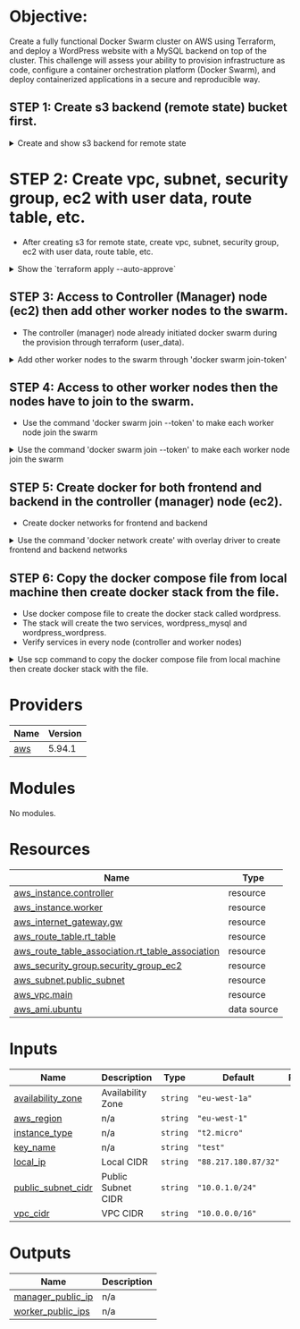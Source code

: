 <!-- BEGIN_TF_DOCS -->

# Objective:
Create a fully functional Docker Swarm cluster on AWS using Terraform, and deploy a WordPress website with a MySQL backend on top of the cluster.
This challenge will assess your ability to provision infrastructure as code, configure a container orchestration platform (Docker Swarm), and deploy containerized applications in a secure and reproducible way.

## STEP 1: Create s3 backend (remote state) bucket first.

<details>
  <summary>Create and show s3 backend for remote state</summary>

```
bootstrap git:(main) ✗ terraform plan                                                              
aws_dynamodb_table.terraform_locks: Refreshing state... [id=module_practice_db]
aws_s3_bucket.terraform_state: Refreshing state... [id=dockerswarm-practice-bucket]
aws_s3_bucket_versioning.versioning: Refreshing state... [id=dockerswarm-practice-bucket]
aws_s3_bucket_server_side_encryption_configuration.encryption: Refreshing state... [id=dockerswarm-practice-bucket]

Your infrastructure matches the configuration.
```
</details>

# STEP 2: Create vpc, subnet, security group, ec2 with user data, route table, etc.
- After creating s3 for remote state, create vpc, subnet, security group, ec2 with user data, route table, etc.

<details>
  <summary>Show the `terraform apply --auto-approve`</summary>

```
week9 git:(main) ✗ terraform apply --auto-approve           
Acquiring state lock. This may take a few moments...
data.aws_ami.ubuntu: Reading...
data.aws_ami.ubuntu: Read complete after 2s [id=ami-05718e63cb39fcdb1]

Terraform used the selected providers to generate the following execution
plan. Resource actions are indicated with the following symbols:
  + create

Terraform will perform the following actions:

  # aws_instance.controller will be created
  + resource "aws_instance" "controller" {
      + ami                                  = "ami-05718e63cb39fcdb1"
      + arn                                  = (known after apply)
      + associate_public_ip_address          = (known after apply)
      + availability_zone                    = (known after apply)
      + cpu_core_count                       = (known after apply)
      + cpu_threads_per_core                 = (known after apply)
      + disable_api_stop                     = (known after apply)
      + disable_api_termination              = (known after apply)
      + ebs_optimized                        = (known after apply)
      + enable_primary_ipv6                  = (known after apply)
      + get_password_data                    = false
      + host_id                              = (known after apply)
      + host_resource_group_arn              = (known after apply)
      + iam_instance_profile                 = (known after apply)
      + id                                   = (known after apply)
      + instance_initiated_shutdown_behavior = (known after apply)
      + instance_lifecycle                   = (known after apply)
      + instance_state                       = (known after apply)
      + instance_type                        = "t2.micro"
      + ipv6_address_count                   = (known after apply)
      + ipv6_addresses                       = (known after apply)
      + key_name                             = "test"
      + monitoring                           = (known after apply)
      + outpost_arn                          = (known after apply)
      + password_data                        = (known after apply)
      + placement_group                      = (known after apply)
      + placement_partition_number           = (known after apply)
      + primary_network_interface_id         = (known after apply)
      + private_dns                          = (known after apply)
      + private_ip                           = (known after apply)
      + public_dns                           = (known after apply)
      + public_ip                            = (known after apply)
      + secondary_private_ips                = (known after apply)
      + security_groups                      = (known after apply)
      + source_dest_check                    = true
      + spot_instance_request_id             = (known after apply)
      + subnet_id                            = (known after apply)
      + tags                                 = {
          + "Name" = "Controller Node Instance"
        }
      + tags_all                             = {
          + "Name" = "Controller Node Instance"
        }
      + tenancy                              = (known after apply)
      + user_data                            = "d4b5059c8dc7ae3ed01423cf3f60e4720a67997c"
      + user_data_base64                     = (known after apply)
      + user_data_replace_on_change          = false
      + vpc_security_group_ids               = (known after apply)

      + capacity_reservation_specification (known after apply)

      + cpu_options (known after apply)

      + ebs_block_device (known after apply)

      + enclave_options (known after apply)

      + ephemeral_block_device (known after apply)

      + instance_market_options (known after apply)

      + maintenance_options (known after apply)

      + metadata_options (known after apply)

      + network_interface (known after apply)

      + private_dns_name_options (known after apply)

      + root_block_device (known after apply)
    }

  # aws_instance.worker[0] will be created
  + resource "aws_instance" "worker" {
      + ami                                  = "ami-05718e63cb39fcdb1"
      + arn                                  = (known after apply)
      + associate_public_ip_address          = (known after apply)
      + availability_zone                    = (known after apply)
      + cpu_core_count                       = (known after apply)
      + cpu_threads_per_core                 = (known after apply)
      + disable_api_stop                     = (known after apply)
      + disable_api_termination              = (known after apply)
      + ebs_optimized                        = (known after apply)
      + enable_primary_ipv6                  = (known after apply)
      + get_password_data                    = false
      + host_id                              = (known after apply)
      + host_resource_group_arn              = (known after apply)
      + iam_instance_profile                 = (known after apply)
      + id                                   = (known after apply)
      + instance_initiated_shutdown_behavior = (known after apply)
      + instance_lifecycle                   = (known after apply)
      + instance_state                       = (known after apply)
      + instance_type                        = "t2.micro"
      + ipv6_address_count                   = (known after apply)
      + ipv6_addresses                       = (known after apply)
      + key_name                             = "test"
      + monitoring                           = (known after apply)
      + outpost_arn                          = (known after apply)
      + password_data                        = (known after apply)
      + placement_group                      = (known after apply)
      + placement_partition_number           = (known after apply)
      + primary_network_interface_id         = (known after apply)
      + private_dns                          = (known after apply)
      + private_ip                           = (known after apply)
      + public_dns                           = (known after apply)
      + public_ip                            = (known after apply)
      + secondary_private_ips                = (known after apply)
      + security_groups                      = (known after apply)
      + source_dest_check                    = true
      + spot_instance_request_id             = (known after apply)
      + subnet_id                            = (known after apply)
      + tags                                 = {
          + "Name" = "Worker Node Instance"
        }
      + tags_all                             = {
          + "Name" = "Worker Node Instance"
        }
      + tenancy                              = (known after apply)
      + user_data                            = "18f1b49331e8ac6b9ed2ec0c8923c289df2f47e4"
      + user_data_base64                     = (known after apply)
      + user_data_replace_on_change          = false
      + vpc_security_group_ids               = (known after apply)

      + capacity_reservation_specification (known after apply)

      + cpu_options (known after apply)

      + ebs_block_device (known after apply)

      + enclave_options (known after apply)

      + ephemeral_block_device (known after apply)

      + instance_market_options (known after apply)

      + maintenance_options (known after apply)

      + metadata_options (known after apply)

      + network_interface (known after apply)

      + private_dns_name_options (known after apply)

      + root_block_device (known after apply)
    }

  # aws_instance.worker[1] will be created
  + resource "aws_instance" "worker" {
      + ami                                  = "ami-05718e63cb39fcdb1"
      + arn                                  = (known after apply)
      + associate_public_ip_address          = (known after apply)
      + availability_zone                    = (known after apply)
      + cpu_core_count                       = (known after apply)
      + cpu_threads_per_core                 = (known after apply)
      + disable_api_stop                     = (known after apply)
      + disable_api_termination              = (known after apply)
      + ebs_optimized                        = (known after apply)
      + enable_primary_ipv6                  = (known after apply)
      + get_password_data                    = false
      + host_id                              = (known after apply)
      + host_resource_group_arn              = (known after apply)
      + iam_instance_profile                 = (known after apply)
      + id                                   = (known after apply)
      + instance_initiated_shutdown_behavior = (known after apply)
      + instance_lifecycle                   = (known after apply)
      + instance_state                       = (known after apply)
      + instance_type                        = "t2.micro"
      + ipv6_address_count                   = (known after apply)
      + ipv6_addresses                       = (known after apply)
      + key_name                             = "test"
      + monitoring                           = (known after apply)
      + outpost_arn                          = (known after apply)
      + password_data                        = (known after apply)
      + placement_group                      = (known after apply)
      + placement_partition_number           = (known after apply)
      + primary_network_interface_id         = (known after apply)
      + private_dns                          = (known after apply)
      + private_ip                           = (known after apply)
      + public_dns                           = (known after apply)
      + public_ip                            = (known after apply)
      + secondary_private_ips                = (known after apply)
      + security_groups                      = (known after apply)
      + source_dest_check                    = true
      + spot_instance_request_id             = (known after apply)
      + subnet_id                            = (known after apply)
      + tags                                 = {
          + "Name" = "Worker Node Instance"
        }
      + tags_all                             = {
          + "Name" = "Worker Node Instance"
        }
      + tenancy                              = (known after apply)
      + user_data                            = "18f1b49331e8ac6b9ed2ec0c8923c289df2f47e4"
      + user_data_base64                     = (known after apply)
      + user_data_replace_on_change          = false
      + vpc_security_group_ids               = (known after apply)

      + capacity_reservation_specification (known after apply)

      + cpu_options (known after apply)

      + ebs_block_device (known after apply)

      + enclave_options (known after apply)

      + ephemeral_block_device (known after apply)

      + instance_market_options (known after apply)

      + maintenance_options (known after apply)

      + metadata_options (known after apply)

      + network_interface (known after apply)

      + private_dns_name_options (known after apply)

      + root_block_device (known after apply)
    }

  # aws_internet_gateway.gw will be created
  + resource "aws_internet_gateway" "gw" {
      + arn      = (known after apply)
      + id       = (known after apply)
      + owner_id = (known after apply)
      + tags     = {
          + "Name" = "main"
        }
      + tags_all = {
          + "Name" = "main"
        }
      + vpc_id   = (known after apply)
    }

  # aws_route_table.rt_table will be created
  + resource "aws_route_table" "rt_table" {
      + arn              = (known after apply)
      + id               = (known after apply)
      + owner_id         = (known after apply)
      + propagating_vgws = (known after apply)
      + route            = [
          + {
              + cidr_block                 = "0.0.0.0/0"
              + gateway_id                 = (known after apply)
                # (11 unchanged attributes hidden)
            },
        ]
      + tags             = {
          + "Name" = "main-route-table"
        }
      + tags_all         = {
          + "Name" = "main-route-table"
        }
      + vpc_id           = (known after apply)
    }

  # aws_route_table_association.rt_table_association will be created
  + resource "aws_route_table_association" "rt_table_association" {
      + id             = (known after apply)
      + route_table_id = (known after apply)
      + subnet_id      = (known after apply)
    }

  # aws_security_group.security_group_ec2 will be created
  + resource "aws_security_group" "security_group_ec2" {
      + arn                    = (known after apply)
      + description            = "Allow ssh inbound traffic and all outbound traffic"
      + egress                 = [
          + {
              + cidr_blocks      = [
                  + "0.0.0.0/0",
                ]
              + from_port        = 0
              + ipv6_cidr_blocks = []
              + prefix_list_ids  = []
              + protocol         = "-1"
              + security_groups  = []
              + self             = false
              + to_port          = 0
                # (1 unchanged attribute hidden)
            },
        ]
      + id                     = (known after apply)
      + ingress                = [
          + {
              + cidr_blocks      = [
                  + "10.0.1.0/24",
                ]
              + from_port        = 2377
              + ipv6_cidr_blocks = []
              + prefix_list_ids  = []
              + protocol         = "tcp"
              + security_groups  = []
              + self             = false
              + to_port          = 2377
                # (1 unchanged attribute hidden)
            },
          + {
              + cidr_blocks      = [
                  + "10.0.1.0/24",
                ]
              + from_port        = 4789
              + ipv6_cidr_blocks = []
              + prefix_list_ids  = []
              + protocol         = "tcp"
              + security_groups  = []
              + self             = false
              + to_port          = 4789
                # (1 unchanged attribute hidden)
            },
          + {
              + cidr_blocks      = [
                  + "10.0.1.0/24",
                ]
              + description      = "Swarm node discovery (TCP)"
              + from_port        = 7946
              + ipv6_cidr_blocks = []
              + prefix_list_ids  = []
              + protocol         = "tcp"
              + security_groups  = []
              + self             = false
              + to_port          = 7946
            },
          + {
              + cidr_blocks      = [
                  + "10.0.1.0/24",
                ]
              + description      = "Swarm node discovery (UDP)"
              + from_port        = 7946
              + ipv6_cidr_blocks = []
              + prefix_list_ids  = []
              + protocol         = "udp"
              + security_groups  = []
              + self             = false
              + to_port          = 7946
            },
          + {
              + cidr_blocks      = [
                  + "88.217.180.87/32",
                ]
              + from_port        = 22
              + ipv6_cidr_blocks = []
              + prefix_list_ids  = []
              + protocol         = "tcp"
              + security_groups  = []
              + self             = false
              + to_port          = 22
                # (1 unchanged attribute hidden)
            },
          + {
              + cidr_blocks      = [
                  + "88.217.180.87/32",
                ]
              + from_port        = 443
              + ipv6_cidr_blocks = []
              + prefix_list_ids  = []
              + protocol         = "tcp"
              + security_groups  = []
              + self             = false
              + to_port          = 443
                # (1 unchanged attribute hidden)
            },
          + {
              + cidr_blocks      = [
                  + "88.217.180.87/32",
                ]
              + from_port        = 80
              + ipv6_cidr_blocks = []
              + prefix_list_ids  = []
              + protocol         = "tcp"
              + security_groups  = []
              + self             = false
              + to_port          = 80
                # (1 unchanged attribute hidden)
            },
        ]
      + name                   = "security_group_ec2"
      + name_prefix            = (known after apply)
      + owner_id               = (known after apply)
      + revoke_rules_on_delete = false
      + tags_all               = (known after apply)
      + vpc_id                 = (known after apply)
    }

  # aws_subnet.public_subnet will be created
  + resource "aws_subnet" "public_subnet" {
      + arn                                            = (known after apply)
      + assign_ipv6_address_on_creation                = false
      + availability_zone                              = "eu-west-1a"
      + availability_zone_id                           = (known after apply)
      + cidr_block                                     = "10.0.1.0/24"
      + enable_dns64                                   = false
      + enable_resource_name_dns_a_record_on_launch    = false
      + enable_resource_name_dns_aaaa_record_on_launch = false
      + id                                             = (known after apply)
      + ipv6_cidr_block_association_id                 = (known after apply)
      + ipv6_native                                    = false
      + map_public_ip_on_launch                        = true
      + owner_id                                       = (known after apply)
      + private_dns_hostname_type_on_launch            = (known after apply)
      + tags                                           = {
          + "Name" = "Public Subnet"
        }
      + tags_all                                       = {
          + "Name" = "Public Subnet"
        }
      + vpc_id                                         = (known after apply)
    }

  # aws_vpc.main will be created
  + resource "aws_vpc" "main" {
      + arn                                  = (known after apply)
      + cidr_block                           = "10.0.0.0/16"
      + default_network_acl_id               = (known after apply)
      + default_route_table_id               = (known after apply)
      + default_security_group_id            = (known after apply)
      + dhcp_options_id                      = (known after apply)
      + enable_dns_hostnames                 = (known after apply)
      + enable_dns_support                   = true
      + enable_network_address_usage_metrics = (known after apply)
      + id                                   = (known after apply)
      + instance_tenancy                     = "default"
      + ipv6_association_id                  = (known after apply)
      + ipv6_cidr_block                      = (known after apply)
      + ipv6_cidr_block_network_border_group = (known after apply)
      + main_route_table_id                  = (known after apply)
      + owner_id                             = (known after apply)
      + tags                                 = {
          + "Name" = "main"
        }
      + tags_all                             = {
          + "Name" = "main"
        }
    }

Plan: 9 to add, 0 to change, 0 to destroy.

Changes to Outputs:
  + manager_public_ip = (known after apply)
  + worker_public_ips = [
      + [
          + (known after apply),
          + (known after apply),
        ],
    ]
aws_vpc.main: Creating...
aws_vpc.main: Creation complete after 1s [id=vpc-027e27f4d0de1ce79]
aws_internet_gateway.gw: Creating...
aws_subnet.public_subnet: Creating...
aws_internet_gateway.gw: Creation complete after 1s [id=igw-078f17f3c0b84b96a]
aws_route_table.rt_table: Creating...
aws_route_table.rt_table: Creation complete after 1s [id=rtb-09d906383fbdaec86]
aws_subnet.public_subnet: Still creating... [10s elapsed]
aws_subnet.public_subnet: Creation complete after 11s [id=subnet-0c52a9ae841761492]
aws_route_table_association.rt_table_association: Creating...
aws_security_group.security_group_ec2: Creating...
aws_route_table_association.rt_table_association: Creation complete after 1s [id=rtbassoc-0b8336ab6eb45b87f]
aws_security_group.security_group_ec2: Creation complete after 3s [id=sg-0292576b98e2bfbf8]
aws_instance.worker[0]: Creating...
aws_instance.controller: Creating...
aws_instance.worker[1]: Creating...
aws_instance.controller: Still creating... [10s elapsed]
aws_instance.worker[1]: Still creating... [10s elapsed]
aws_instance.worker[0]: Still creating... [10s elapsed]
aws_instance.worker[0]: Creation complete after 13s [id=i-0201baba09b5f7c2d]
aws_instance.worker[1]: Creation complete after 13s [id=i-062a86a700d03e023]
aws_instance.controller: Creation complete after 13s [id=i-033ae43f4b4eb447d]

Apply complete! Resources: 9 added, 0 changed, 0 destroyed.

Outputs:

manager_public_ip = "34.245.36.46"
worker_public_ips = [
  [
    "34.247.176.136",
    "3.252.35.48",
  ],
]
```
</details>

## STEP 3: Access to Controller (Manager) node (ec2) then add other worker nodes to the swarm.
- The controller (manager) node already initiated docker swarm during the provision through terraform (user_data). 

<details>
  <summary>Add other worker nodes to the swarm through 'docker swarm join-token'</summary>

```
ubuntu@ip-10-0-1-59:~$ sudo docker swarm join-token worker
To add a worker to this swarm, run the following command:

    docker swarm join --token zxxxxxxx 10.0.1.59:2377
```
</details>

## STEP 4: Access to other worker nodes then the nodes have to join to the swarm.
- Use the command 'docker swarm join --token' to make each worker node join the swarm

<details>
  <summary>Use the command 'docker swarm join --token' to make each worker node join the swarm</summary>

```
ubuntu@ip-10-0-1-112:~$ docker --version
Docker version 28.0.4, build b8034c0
ubuntu@ip-10-0-1-112:~$ sudo docker swarm join --token zxxxxxxxxxx 10.0.1.59:2377
This node joined a swarm as a worker.

ubuntu@ip-10-0-1-21:~$ docker --version
Docker version 28.0.4, build b8034c0
ubuntu@ip-10-0-1-21:~$ sudo docker swarm join --token zxxxxxxxxx 10.0.1.59:2377
This node joined a swarm as a worker.
```
</details>

## STEP 5: Create docker for both frontend and backend in the controller (manager) node (ec2).
- Create docker networks for frontend and backend

<details>
  <summary>Use the command 'docker network create' with overlay driver to create frontend and backend networks</summary>

```
ubuntu@ip-10-0-1-59:~$ sudo docker network create -d overlay frontend-ntwk

ubuntu@ip-10-0-1-59:~$ sudo docker network create -d overlay backend-ntwk
```
</details>

## STEP 6: Copy the docker compose file from local machine then create docker stack from the file.
- Use docker compose file to create the docker stack called wordpress. 
- The stack will create the two services, wordpress_mysql and wordpress_wordpress.
- Verify services in every node (controller and worker nodes)

<details>
  <summary>Use scp command to copy the docker compose file from local machine then create docker stack with the file.</summary>

```
ubuntu@ip-10-0-1-59:~$ sudo docker stack deploy -c docker-compose.yml wordpress
Since --detach=false was not specified, tasks will be created in the background.
In a future release, --detach=false will become the default.
Creating service wordpress_mysql
Creating service wordpress_wordpress
ubuntu@ip-10-0-1-59:~$ sudo docker node ls
ID                            HOSTNAME        STATUS    AVAILABILITY   MANAGER STATUS   ENGINE VERSION
xxxxxxxxxxxxxx    ip-10-0-1-21    Ready     Active                          28.0.4
kkkkkkkkkkkkkk *   ip-10-0-1-59    Ready     Active         Leader           28.0.4
aaaaaaaaaaaaaa     ip-10-0-1-112   Ready     Active                          28.0.4
ubuntu@ip-10-0-1-59:~$ sudo docker node ps
ID             NAME                    IMAGE             NODE           DESIRED STATE   CURRENT STATE            ERROR     PORTS
0xw7zz0tgtsl   wordpress_wordpress.1   wordpress:6.7.2   ip-10-0-1-59   Running         Running 10 seconds ago
ubuntu@ip-10-0-1-59:~$ sudo docker node ps ip-10-0-1-21
ID             NAME                    IMAGE             NODE           DESIRED STATE   CURRENT STATE            ERROR     PORTS
ke057x88myqr   wordpress_mysql.1       mysql:8.0.41      ip-10-0-1-21   Running         Running 27 seconds ago
17g2kj00ydga   wordpress_wordpress.2   wordpress:6.7.2   ip-10-0-1-21   Running         Running 43 seconds ago
ubuntu@ip-10-0-1-59:~$ sudo docker node ps ip-10-0-1-112
ID             NAME                    IMAGE             NODE            DESIRED STATE   CURRENT STATE               ERROR     PORTS
f6wpitai3fzd   wordpress_wordpress.3   wordpress:6.7.2   ip-10-0-1-112   Running         Running about an hour ago
ubuntu@ip-10-0-1-59:~$ sudo docker node ps ip-10-0-1-59
ID             NAME                    IMAGE             NODE           DESIRED STATE   CURRENT STATE               ERROR     PORTS
0xw7zz0tgtsl   wordpress_wordpress.1   wordpress:6.7.2   ip-10-0-1-59   Running         Running about an hour ago
```
</details>

# Providers

| Name | Version |
|------|---------|
| <a name="provider_aws"></a> [aws](#provider\_aws) | 5.94.1 |

# Modules

No modules.

# Resources

| Name | Type |
|------|------|
| [aws_instance.controller](https://registry.terraform.io/providers/hashicorp/aws/latest/docs/resources/instance) | resource |
| [aws_instance.worker](https://registry.terraform.io/providers/hashicorp/aws/latest/docs/resources/instance) | resource |
| [aws_internet_gateway.gw](https://registry.terraform.io/providers/hashicorp/aws/latest/docs/resources/internet_gateway) | resource |
| [aws_route_table.rt_table](https://registry.terraform.io/providers/hashicorp/aws/latest/docs/resources/route_table) | resource |
| [aws_route_table_association.rt_table_association](https://registry.terraform.io/providers/hashicorp/aws/latest/docs/resources/route_table_association) | resource |
| [aws_security_group.security_group_ec2](https://registry.terraform.io/providers/hashicorp/aws/latest/docs/resources/security_group) | resource |
| [aws_subnet.public_subnet](https://registry.terraform.io/providers/hashicorp/aws/latest/docs/resources/subnet) | resource |
| [aws_vpc.main](https://registry.terraform.io/providers/hashicorp/aws/latest/docs/resources/vpc) | resource |
| [aws_ami.ubuntu](https://registry.terraform.io/providers/hashicorp/aws/latest/docs/data-sources/ami) | data source |

# Inputs

| Name | Description | Type | Default | Required |
|------|-------------|------|---------|:--------:|
| <a name="input_availability_zone"></a> [availability\_zone](#input\_availability\_zone) | Availability Zone | `string` | `"eu-west-1a"` | no |
| <a name="input_aws_region"></a> [aws\_region](#input\_aws\_region) | n/a | `string` | `"eu-west-1"` | no |
| <a name="input_instance_type"></a> [instance\_type](#input\_instance\_type) | n/a | `string` | `"t2.micro"` | no |
| <a name="input_key_name"></a> [key\_name](#input\_key\_name) | n/a | `string` | `"test"` | no |
| <a name="input_local_ip"></a> [local\_ip](#input\_local\_ip) | Local CIDR | `string` | `"88.217.180.87/32"` | no |
| <a name="input_public_subnet_cidr"></a> [public\_subnet\_cidr](#input\_public\_subnet\_cidr) | Public Subnet CIDR | `string` | `"10.0.1.0/24"` | no |
| <a name="input_vpc_cidr"></a> [vpc\_cidr](#input\_vpc\_cidr) | VPC CIDR | `string` | `"10.0.0.0/16"` | no |

# Outputs

| Name | Description |
|------|-------------|
| <a name="output_manager_public_ip"></a> [manager\_public\_ip](#output\_manager\_public\_ip) | n/a |
| <a name="output_worker_public_ips"></a> [worker\_public\_ips](#output\_worker\_public\_ips) | n/a |

<!-- END_TF_DOCS -->